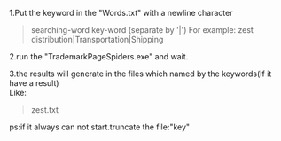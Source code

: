 1.Put the keyword in the "Words.txt" with a newline character  
>searching-word
>key-word  (separate by '|')
For example:
>zest  
>distribution|Transportation|Shipping



2.run the "TrademarkPageSpiders.exe" and wait.  

3.the results will generate in the files which named by the keywords(If it have a result)  
Like:  
>zest.txt  

ps:if it always can not start.truncate the file:"key"

